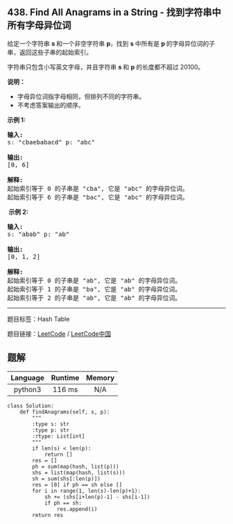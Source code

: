 ## 438. Find All Anagrams in a String - 找到字符串中所有字母异位词

<!--If you want to use the English description, use `question.content` instead-->

<p>给定一个字符串&nbsp;<strong>s&nbsp;</strong>和一个非空字符串&nbsp;<strong>p</strong>，找到&nbsp;<strong>s&nbsp;</strong>中所有是&nbsp;<strong>p&nbsp;</strong>的字母异位词的子串，返回这些子串的起始索引。</p>

<p>字符串只包含小写英文字母，并且字符串&nbsp;<strong>s&nbsp;</strong>和 <strong>p&nbsp;</strong>的长度都不超过 20100。</p>

<p><strong>说明：</strong></p>

<ul>
	<li>字母异位词指字母相同，但排列不同的字符串。</li>
	<li>不考虑答案输出的顺序。</li>
</ul>

<p><strong>示例&nbsp;1:</strong></p>

<pre>
<strong>输入:</strong>
s: &quot;cbaebabacd&quot; p: &quot;abc&quot;

<strong>输出:</strong>
[0, 6]

<strong>解释:</strong>
起始索引等于 0 的子串是 &quot;cba&quot;, 它是 &quot;abc&quot; 的字母异位词。
起始索引等于 6 的子串是 &quot;bac&quot;, 它是 &quot;abc&quot; 的字母异位词。
</pre>

<p><strong>&nbsp;示例 2:</strong></p>

<pre>
<strong>输入:</strong>
s: &quot;abab&quot; p: &quot;ab&quot;

<strong>输出:</strong>
[0, 1, 2]

<strong>解释:</strong>
起始索引等于 0 的子串是 &quot;ab&quot;, 它是 &quot;ab&quot; 的字母异位词。
起始索引等于 1 的子串是 &quot;ba&quot;, 它是 &quot;ab&quot; 的字母异位词。
起始索引等于 2 的子串是 &quot;ab&quot;, 它是 &quot;ab&quot; 的字母异位词。
</pre>



-----

题目标签：Hash Table

题目链接：[LeetCode](https://leetcode.com/problems/find-all-anagrams-in-a-string/description/)  /  [LeetCode中国](https://leetcode-cn.com/problems/find-all-anagrams-in-a-string/description/)

## 题解



| Language | Runtime | Memory |
|:---:|:---:|:---:|
| python3  | 116  ms | N/A |

```python3
class Solution:
    def findAnagrams(self, s, p):
        """
        :type s: str
        :type p: str
        :rtype: List[int]
        """
        if len(s) < len(p):
            return []
        res = []
        ph = sum(map(hash, list(p)))
        shs = list(map(hash, list(s)))
        sh = sum(shs[:len(p)])
        res = [0] if ph == sh else []
        for i in range(1, len(s)-len(p)+1):
            sh += (shs[i+len(p)-1] - shs[i-1])
            if ph == sh:
                res.append(i)
        return res
```
